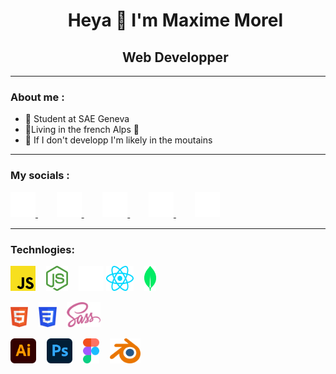 <div id="user-content-toc" align="center"><ul>
    <summary><h1>Heya 👋 I'm Maxime Morel</h1></summary>
</ul></div>
<div id="user-content-toc" align="center"><ul>
    <summary><h2>Web Developper</h2></summary>
</ul></div>

---
<h3>About me :</h3>

- 🌱 Student at SAE Geneva
- 📍Living in the french Alps 🥖
- 🗻 If I don't developp I'm likely in the moutains

---

<h3>My socials :</h3>
<a href="https://discordapp.com/users/270219307475140608">
	<img src='https://raw.githubusercontent.com/maxime-mrl/maxime-mrl/main/discord.png' alt='discord' height='40'>
</a>
ㅤㅤ
<a href="https://www.behance.net/maxime-mrl">
	<img src='https://raw.githubusercontent.com/maxime-mrl/maxime-mrl/main/behance.png' alt='behance' height='40'>
</a>
ㅤㅤ
<a href="https://codepen.io/maximel-mrl">
	<img src='https://raw.githubusercontent.com/maxime-mrl/maxime-mrl/main/codepen-icon.svg' alt='codepen' height='40'>
</a>
ㅤㅤ
<a href="https://www.instagram.com/maxime.morl/">
	<img src='https://raw.githubusercontent.com/maxime-mrl/maxime-mrl/main/instagram.png' alt='instagram' height='40'>
</a>
ㅤㅤ
<a href="mailto:maxime.morel@ik.me">
	<img src='https://raw.githubusercontent.com/maxime-mrl/maxime-mrl/main/email.png' alt='mail' height='40'>
</a>

---

<h3>Technlogies: </h3>

<img src='https://raw.githubusercontent.com/maxime-mrl/maxime-mrl/main/javascript.svg' alt='JavaScript' height='40'>ㅤ
<img src='https://raw.githubusercontent.com/maxime-mrl/maxime-mrl/main/node-js.svg' alt='NodeJS' height='40'>ㅤ
<img src='https://raw.githubusercontent.com/maxime-mrl/maxime-mrl/main/threejs.svg' alt='ThreeJS' height='40'>
<img src='https://raw.githubusercontent.com/maxime-mrl/maxime-mrl/main/react.svg' alt='ReactJS' height='40'>ㅤ
<img src='https://raw.githubusercontent.com/maxime-mrl/maxime-mrl/main/mongodb-icon.svg' alt='MongoDB' height='40'>

<img src='https://raw.githubusercontent.com/maxime-mrl/maxime-mrl/main/html-5.svg' alt='HTML' height='40'>ㅤ
<img src='https://raw.githubusercontent.com/maxime-mrl/maxime-mrl/main/css-3.svg' alt='CSS' height='40'>ㅤ
<img src='https://raw.githubusercontent.com/maxime-mrl/maxime-mrl/main/sass.svg' alt='SASS' height='40'>

<img src='https://raw.githubusercontent.com/maxime-mrl/maxime-mrl/main/adobe-illustrator.svg' alt='Adobe illustrator' height='40'>ㅤ
<img src='https://raw.githubusercontent.com/maxime-mrl/maxime-mrl/main/adobe-photoshop.svg' alt='Adobe photoshop' height='40'>ㅤ
<img src='https://raw.githubusercontent.com/maxime-mrl/maxime-mrl/main/figma.svg' alt='Figma' height='40'>ㅤ
<img src='https://raw.githubusercontent.com/maxime-mrl/maxime-mrl/main/blender.svg' alt='blender' height='40'>
